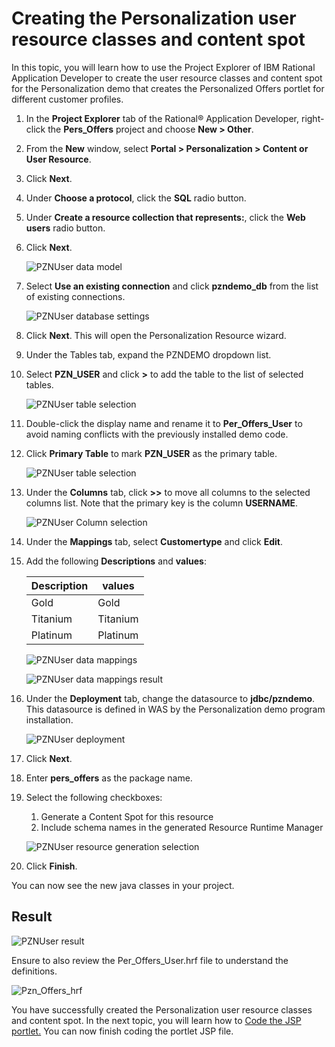 # Creating the Personalization user resource classes and content spot

In this topic, you will learn how to use the Project Explorer of IBM Rational Application Developer to create the user resource classes and content spot for the Personalization demo that creates the Personalized Offers portlet for different customer profiles.

1. In the **Project Explorer** tab of the Rational® Application Developer, right-click the **Pers_Offers** project and choose **New > Other**.

2. From the **New** window, select **Portal > Personalization > Content or User Resource**.

3. Click **Next**.

4. Under **Choose a protocol**, click the **SQL** radio button.

5. Under **Create a resource collection that represents:**, click the **Web users** radio button.

6. Click **Next**.


    ![PZNUser data model](./images/pzn_user_data_model_selection.png)  

5. Select **Use an existing connection** and click **pzndemo_db** from the list of existing connections.

    ![PZNUser database settings](./images/RAD_jdbc_settings.png)  

7. Click **Next**. This will open the Personalization Resource wizard.

7. Under the Tables tab, expand the PZNDEMO dropdown list.

8. Select **PZN_USER** and click **>** to add the table to the list of selected tables. 

    ![PZNUser table selection](./images/pzn_user_table_selection.png)  

9. Double-click the display name and rename it to **Per_Offers_User** to avoid naming conflicts with the previously installed demo code. 

10. Click **Primary Table** to mark **PZN_USER** as the primary table.

    ![PZNUser table selection](./images/pzn_user_table_selection2.png)  


11. Under the **Columns** tab, click **>>** to move all columns to the selected columns list. Note that the primary key is the column **USERNAME**.  

    ![PZNUser Column selection](./images/pzn_user_columns_selection.png)  



12. Under the **Mappings** tab, select **Customertype** and click **Edit**.

15. Add the following **Descriptions** and **values**:

    |Description|values|
    |-----------|------|
    |Gold|Gold|
    |Titanium|Titanium|
    |Platinum|Platinum|

    ![PZNUser data mappings](./images/pzn_user_populate_mapping.png)  

    ![PZNUser data mappings result](./images/pzn_user_populate_mapping_2.png)  


16. Under the **Deployment** tab, change the datasource to **jdbc/pzndemo**. This datasource is defined in WAS by the Personalization demo program installation.

    ![PZNUser deployment](./images/pzn_user_deployment_jndi.png)

18. Click **Next**.

19. Enter **pers_offers** as the package name. 

20. Select the following checkboxes:
    1. Generate a Content Spot for this resource
    2. Include schema names in the generated Resource Runtime Manager

    ![PZNUser resource generation selection](./images/pzn_user_resource_generation.png)

20. Click **Finish**.

You can now see the new java classes in your project.

## Result

![PZNUser result](./images/pznuser_resource_generation_results.png)

Ensure to also review the Per_Offers_User.hrf file to understand the definitions.

![Pzn_Offers_hrf](./images/Per_Offers_User_hrf.png)

You have successfully created the Personalization user resource classes and content spot. In the next topic, you will learn how to [Code the JSP portlet.](./pzn_demo_finish_coding_portlet_jsp.md)
You can now finish coding the portlet JSP file.

